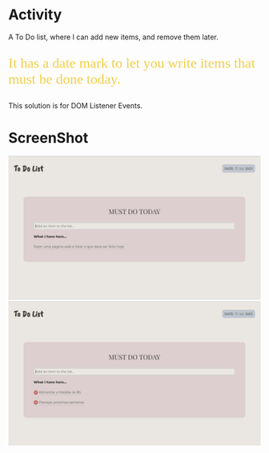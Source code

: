 # Activity

<p font-size:32px;>A To Do list, where I can add new items, and remove them later. </p>

<p style="color: #f2cf4a; font-family: Babas; font-size: 2em;"> It has a date mark to let you write items that must be done today. </p>

This solution is for DOM Listener Events.

# ScreenShot

![todopresentation](https://github.com/CinPi7/IGTIFullStackBootcamp/blob/master/Mod%20I/Cadastro-Nomes/assets/presentation.png "Optional title")
![presentation](https://github.com/CinPi7/IGTIFullStackBootcamp/blob/master/Mod%20I/Cadastro-Nomes/assets/using.png "presentation")
